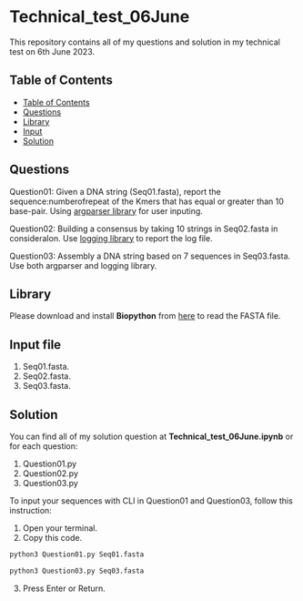 # Technical_test_06June
 
This repository contains all of my questions and solution in my technical test on 6th June 2023.

## Table of Contents


 - [Table of Contents](#table-of-contents)
 - [Questions](questions)
 - [Library](library)
 - [Input](input)
 - [Solution](solution)


## Questions

Question01: Given a DNA string (Seq01.fasta), report the sequence:numberofrepeat of the Kmers that has equal or greater than 10 base-pair. Using [argparser library](https://docs.python.org/3/library/argparse.html) for user inputing.

Question02: Building a consensus by taking 10 strings in Seq02.fasta in consideraIon. Use [logging library](https://docs.python.org/3/library/logging.html) to report the log file.

Question03: Assembly a DNA string based on 7 sequences in Seq03.fasta. Use both argparser and logging library.

## Library

Please download and install **Biopython** from [here](https://github.com/samtools/bcftools/releases/download/1.17/bcftools-1.17.tar.bz2) to read the FASTA file.

## Input file

1. Seq01.fasta.
2. Seq02.fasta.
3. Seq03.fasta.

## Solution

You can find all of my solution question at **Technical_test_06June.ipynb** or for each question:

1. Question01.py
2. Question02.py
3. Question03.py

To input your sequences with CLI in Question01 and Question03, follow this instruction:

1. Open your terminal.
2. Copy this code.

```bash
python3 Question01.py Seq01.fasta
```

```bash
python3 Question03.py Seq03.fasta
```

3. Press Enter or Return.



